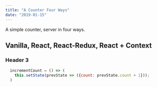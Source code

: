 ```yaml
---
title: "A Counter Four Ways"
date: "2019-01-15"
---
```


A simple counter, server in four ways.

## Vanilla, React, React-Redux, React + Context

### Header 3

<!-- prettier-ignore -->
```javascript
  incrementCount = () => (
    this.setState(prevState => ({count: prevState.count + 1}));
  )
```
